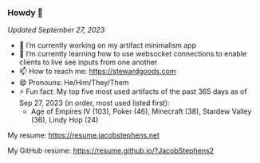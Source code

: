### Howdy 👋

*Updated September 27, 2023*
- 🔭 I’m currently working on my artifact minimalism app
- 🌱 I’m currently learning how to use websocket connections to enable clients to live see inputs from one another
- 📫 How to reach me: https://stewardgoods.com
- 😄 Pronouns: He/Him/They/Them
- ⚡ Fun fact: My top five most used artifacts of the past 365 days as of Sep 27, 2023 (in order, most used listed first): 
  - Age of Empires IV (103), Poker (46), Minecraft (38), Stardew Valley (36), Lindy Hop (24)

My resume: https://resume.jacobstephens.net

My GitHub resume: https://resume.github.io/?JacobStephens2
